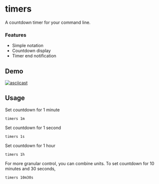 # timers

A countdown timer for your command line.

### Features
- Simple notation
- Countdown display
- Timer end notification

## Demo
[![asciicast](https://asciinema.org/a/WyfOdVB4MtfLIhQXgvxNMbALj.svg)](https://asciinema.org/a/WyfOdVB4MtfLIhQXgvxNMbALj)

## Usage

Set countdown for 1 minute
```
timers 1m
```

Set countdown for 1 second
```
timers 1s
```

Set countdown for 1 hour
```
timers 1h
```

For more granular control, you can combine units. To set countdown for 10 minutes and 30 seconds,
```
timers 10m30s
```
